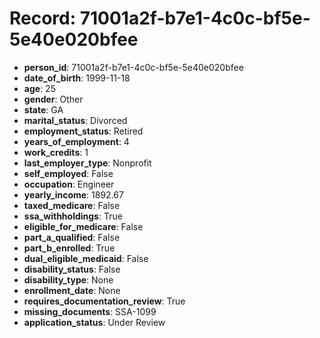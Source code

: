 # Record: 71001a2f-b7e1-4c0c-bf5e-5e40e020bfee

- **person_id**: 71001a2f-b7e1-4c0c-bf5e-5e40e020bfee
- **date_of_birth**: 1999-11-18
- **age**: 25
- **gender**: Other
- **state**: GA
- **marital_status**: Divorced
- **employment_status**: Retired
- **years_of_employment**: 4
- **work_credits**: 1
- **last_employer_type**: Nonprofit
- **self_employed**: False
- **occupation**: Engineer
- **yearly_income**: 1892.67
- **taxed_medicare**: False
- **ssa_withholdings**: True
- **eligible_for_medicare**: False
- **part_a_qualified**: False
- **part_b_enrolled**: True
- **dual_eligible_medicaid**: False
- **disability_status**: False
- **disability_type**: None
- **enrollment_date**: None
- **requires_documentation_review**: True
- **missing_documents**: SSA-1099
- **application_status**: Under Review